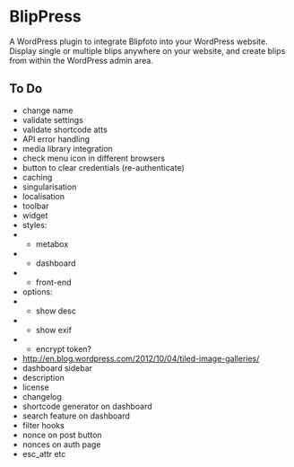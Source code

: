 # BlipPress

A WordPress plugin to integrate Blipfoto into your WordPress website. Display single or multiple blips anywhere on your website, and create blips from within the WordPress admin area.

## To Do

* change name
* validate settings
* validate shortcode atts
* API error handling
* media library integration
* check menu icon in different browsers
* button to clear credentials (re-authenticate)
* caching
* singularisation
* localisation
* toolbar
* widget
* styles:
* - metabox
* - dashboard
* - front-end
* options:
* - show desc
* - show exif
* - encrypt token?
* http://en.blog.wordpress.com/2012/10/04/tiled-image-galleries/
* dashboard sidebar
* description
* license
* changelog
* shortcode generator on dashboard
* search feature on dashboard
* filter hooks
* nonce on post button
* nonces on auth page
* esc_attr etc
